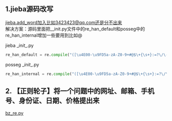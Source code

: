 ## 1.jieba源码改写
jieba.add_word加入比如3423423@qq.com还是分不出来<br>
解决方案：源码里面把__init.py文件中的re_han_default和posseg中的re_han_internal增加一些要用到比如@

jieba \__init__.py
```python
re_han_default = re.compile("([\u4E00-\u9FD5a-zA-Z0-9+#@$\+{\s+}:=?\/\-&\._%]+)", re.U)
```
posseg \__init__.py
```python
re_han_internal = re.compile("([\u4E00-\u9FD5a-zA-Z0-9+#@$\+{\s+}:=?\/\-&\._%]+)")
```

## 2. 【正则轮子】将一个问题中的网址、邮箱、手机号、身份证、日期、价格提出来

[bz_re.py](bz_re.py)
